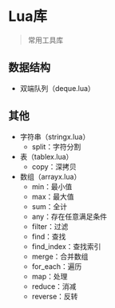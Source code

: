 # Lua库

> 常用工具库

## 数据结构

- 双端队列（deque.lua）

## 其他

- 字符串（stringx.lua）
  - split：字符分割
- 表（tablex.lua）
  - copy：深拷贝
- 数组（arrayx.lua）
  - min：最小值
  - max：最大值
  - sum：全计
  - any：存在任意满足条件
  - filter：过滤
  - find：查找
  - find_index：查找索引
  - merge：合并数组
  - for_each：遍历
  - map：处理
  - reduce：消减
  - reverse：反转

